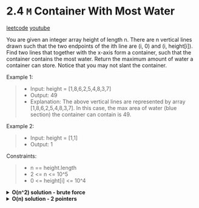 # 2.4 `M` Container With Most Water

[leetcode](https://leetcode.com/problems/container-with-most-water/)
[youtube](https://www.youtube.com/watch?v=UuiTKBwPgAo)

You are given an integer array height of length n.
There are n vertical lines drawn such that the two endpoints of the ith line are (i, 0) and (i, height[i]).
Find two lines that together with the x-axis form a container, such that the container contains the most water.
Return the maximum amount of water a container can store.
Notice that you may not slant the container.

Example 1:
> - Input: height = [1,8,6,2,5,4,8,3,7]
> - Output: 49
> - Explanation: The above vertical lines are represented by array [1,8,6,2,5,4,8,3,7].
> In this case, the max area of water (blue section) the container can contain is 49.

Example 2:
> - Input: height = [1,1]
> - Output: 1

Constraints:
> - n == height.length
> - 2 <= n <= 10^5
> - 0 <= height[i] <= 10^4

<details>
	<summary><b>O(n^2) solution - brute force</b></summary>

- init res to 0
- loop in height with l
	- loop in height with r
		- set area to min of height at l and height at r times r minus l
		- set res to max of area and res 
</details>

<details>
	<summary><b>O(n) solution - 2 pointers</b></summary>

- init res to 0
- init l and r pointers on both sides of height
- loop in height while l < r
	- set area to min of height at l and height at r times r minus l
	- set res to max of area and res
	- if height at l less than or equals height at r
		- increment l
	- else decrement r

```go
func MaxAreaOn(height []int) int {
	l := 0
	r := len(height) - 1
	res := 0

	for l < r {
		area := min(height[l], height[r]) * (r - l)
		res = max(area, res)
		if height[l] <= height[r] {
			l++
		} else {
			r--
		}
	}

	return res
}
```

</details>
